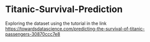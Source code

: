 # Titanic-Survival-Prediction

Exploring the dataset using the tutorial in the link https://towardsdatascience.com/predicting-the-survival-of-titanic-passengers-30870ccc7e8